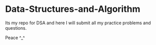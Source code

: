 # Data-Structures-and-Algorithm
Its my repo for DSA and here I will submit all my practice problems and questions.


Peace ^_^
